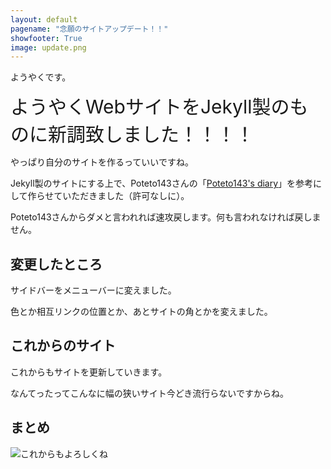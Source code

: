 ```yaml
---
layout: default
pagename: "念願のサイトアップデート！！"
showfooter: True
image: update.png
---
```


ようやくです。

<div style="font-size:30px;">ようやくWebサイトをJekyll製のものに新調致しました！！！！</div>

やっぱり自分のサイトを作るっていいですね。

Jekyll製のサイトにする上で、Poteto143さんの「<a href="https://poteto143.github.io/Poteto143s_diary/">Poteto143's diary</a>」を参考にして作らせていただきました（許可なしに）。

Poteto143さんからダメと言われれば速攻戻します。何も言われなければ戻しません。

## 変更したところ

サイドバーをメニューバーに変えました。

色とか相互リンクの位置とか、あとサイトの角とかを変えました。

## これからのサイト

これからもサイトを更新していきます。

なんてったってこんなに幅の狭いサイト今どき流行らないですからね。

## まとめ

![これからもよろしくね]({{site.url}}\assets\images\bakuhatu.png)
